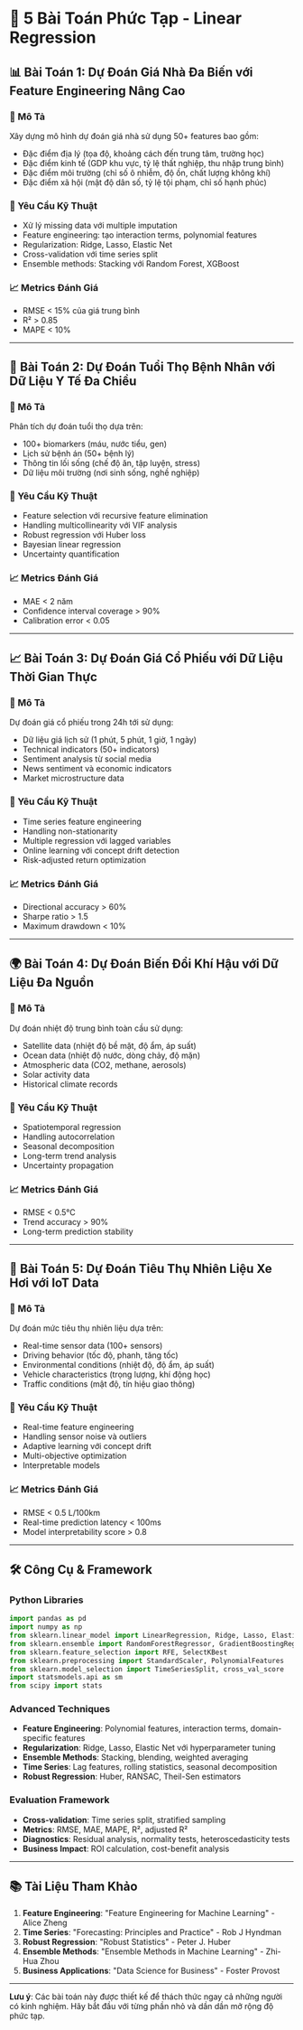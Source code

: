 # 🎯 5 Bài Toán Phức Tạp - Linear Regression

## 📊 Bài Toán 1: Dự Đoán Giá Nhà Đa Biến với Feature Engineering Nâng Cao

### 🎯 Mô Tả
Xây dựng mô hình dự đoán giá nhà sử dụng 50+ features bao gồm:
- Đặc điểm địa lý (tọa độ, khoảng cách đến trung tâm, trường học)
- Đặc điểm kinh tế (GDP khu vực, tỷ lệ thất nghiệp, thu nhập trung bình)
- Đặc điểm môi trường (chỉ số ô nhiễm, độ ồn, chất lượng không khí)
- Đặc điểm xã hội (mật độ dân số, tỷ lệ tội phạm, chỉ số hạnh phúc)

### 🔧 Yêu Cầu Kỹ Thuật
- Xử lý missing data với multiple imputation
- Feature engineering: tạo interaction terms, polynomial features
- Regularization: Ridge, Lasso, Elastic Net
- Cross-validation với time series split
- Ensemble methods: Stacking với Random Forest, XGBoost

### 📈 Metrics Đánh Giá
- RMSE < 15% của giá trung bình
- R² > 0.85
- MAPE < 10%

---

## 🏥 Bài Toán 2: Dự Đoán Tuổi Thọ Bệnh Nhân với Dữ Liệu Y Tế Đa Chiều

### 🎯 Mô Tả
Phân tích dự đoán tuổi thọ dựa trên:
- 100+ biomarkers (máu, nước tiểu, gen)
- Lịch sử bệnh án (50+ bệnh lý)
- Thông tin lối sống (chế độ ăn, tập luyện, stress)
- Dữ liệu môi trường (nơi sinh sống, nghề nghiệp)

### 🔧 Yêu Cầu Kỹ Thuật
- Feature selection với recursive feature elimination
- Handling multicollinearity với VIF analysis
- Robust regression với Huber loss
- Bayesian linear regression
- Uncertainty quantification

### 📈 Metrics Đánh Giá
- MAE < 2 năm
- Confidence interval coverage > 90%
- Calibration error < 0.05

---

## 📈 Bài Toán 3: Dự Đoán Giá Cổ Phiếu với Dữ Liệu Thời Gian Thực

### 🎯 Mô Tả
Dự đoán giá cổ phiếu trong 24h tới sử dụng:
- Dữ liệu giá lịch sử (1 phút, 5 phút, 1 giờ, 1 ngày)
- Technical indicators (50+ indicators)
- Sentiment analysis từ social media
- News sentiment và economic indicators
- Market microstructure data

### 🔧 Yêu Cầu Kỹ Thuật
- Time series feature engineering
- Handling non-stationarity
- Multiple regression với lagged variables
- Online learning với concept drift detection
- Risk-adjusted return optimization

### 📈 Metrics Đánh Giá
- Directional accuracy > 60%
- Sharpe ratio > 1.5
- Maximum drawdown < 10%

---

## 🌍 Bài Toán 4: Dự Đoán Biến Đổi Khí Hậu với Dữ Liệu Đa Nguồn

### 🎯 Mô Tả
Dự đoán nhiệt độ trung bình toàn cầu sử dụng:
- Satellite data (nhiệt độ bề mặt, độ ẩm, áp suất)
- Ocean data (nhiệt độ nước, dòng chảy, độ mặn)
- Atmospheric data (CO2, methane, aerosols)
- Solar activity data
- Historical climate records

### 🔧 Yêu Cầu Kỹ Thuật
- Spatiotemporal regression
- Handling autocorrelation
- Seasonal decomposition
- Long-term trend analysis
- Uncertainty propagation

### 📈 Metrics Đánh Giá
- RMSE < 0.5°C
- Trend accuracy > 90%
- Long-term prediction stability

---

## 🚗 Bài Toán 5: Dự Đoán Tiêu Thụ Nhiên Liệu Xe Hơi với IoT Data

### 🎯 Mô Tả
Dự đoán mức tiêu thụ nhiên liệu dựa trên:
- Real-time sensor data (100+ sensors)
- Driving behavior (tốc độ, phanh, tăng tốc)
- Environmental conditions (nhiệt độ, độ ẩm, áp suất)
- Vehicle characteristics (trọng lượng, khí động học)
- Traffic conditions (mật độ, tín hiệu giao thông)

### 🔧 Yêu Cầu Kỹ Thuật
- Real-time feature engineering
- Handling sensor noise và outliers
- Adaptive learning với concept drift
- Multi-objective optimization
- Interpretable models

### 📈 Metrics Đánh Giá
- RMSE < 0.5 L/100km
- Real-time prediction latency < 100ms
- Model interpretability score > 0.8

---

## 🛠️ Công Cụ & Framework

### Python Libraries
```python
import pandas as pd
import numpy as np
from sklearn.linear_model import LinearRegression, Ridge, Lasso, ElasticNet
from sklearn.ensemble import RandomForestRegressor, GradientBoostingRegressor
from sklearn.feature_selection import RFE, SelectKBest
from sklearn.preprocessing import StandardScaler, PolynomialFeatures
from sklearn.model_selection import TimeSeriesSplit, cross_val_score
import statsmodels.api as sm
from scipy import stats
```

### Advanced Techniques
- **Feature Engineering**: Polynomial features, interaction terms, domain-specific features
- **Regularization**: Ridge, Lasso, Elastic Net với hyperparameter tuning
- **Ensemble Methods**: Stacking, blending, weighted averaging
- **Time Series**: Lag features, rolling statistics, seasonal decomposition
- **Robust Regression**: Huber, RANSAC, Theil-Sen estimators

### Evaluation Framework
- **Cross-validation**: Time series split, stratified sampling
- **Metrics**: RMSE, MAE, MAPE, R², adjusted R²
- **Diagnostics**: Residual analysis, normality tests, heteroscedasticity tests
- **Business Impact**: ROI calculation, cost-benefit analysis

---

## 📚 Tài Liệu Tham Khảo

1. **Feature Engineering**: "Feature Engineering for Machine Learning" - Alice Zheng
2. **Time Series**: "Forecasting: Principles and Practice" - Rob J Hyndman
3. **Robust Regression**: "Robust Statistics" - Peter J. Huber
4. **Ensemble Methods**: "Ensemble Methods in Machine Learning" - Zhi-Hua Zhou
5. **Business Applications**: "Data Science for Business" - Foster Provost

---

**Lưu ý**: Các bài toán này được thiết kế để thách thức ngay cả những người có kinh nghiệm. Hãy bắt đầu với từng phần nhỏ và dần dần mở rộng độ phức tạp. 